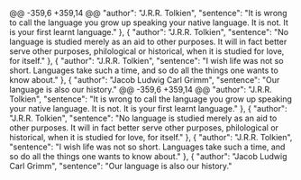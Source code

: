 
@@ -359,6 +359,14 @@
    "author": "J.R.R. Tolkien",
    "sentence": "It is wrong to call the language you grow up speaking your native language. It is not. It is your first learnt language."
  },
  {
    "author": "J.R.R. Tolkien",
    "sentence": "No language is studied merely as an aid to other purposes. It will in fact better serve other purposes, philological or historical, when it is studied for love, for itself."
  },
  {
    "author": "J.R.R. Tolkien",
    "sentence": "I wish life was not so short. Languages take such a time, and so do all the things one wants to know about."
  },
  {
    "author": "Jacob Ludwig Carl Grimm",
    "sentence": "Our language is also our history."
@@ -359,6 +359,14 @@
    "author": "J.R.R. Tolkien",
    "sentence": "It is wrong to call the language you grow up speaking your native language. It is not. It is your first learnt language."
  },
  {
    "author": "J.R.R. Tolkien",
    "sentence": "No language is studied merely as an aid to other purposes. It will in fact better serve other purposes, philological or historical, when it is studied for love, for itself."
  },
  {
    "author": "J.R.R. Tolkien",
    "sentence": "I wish life was not so short. Languages take such a time, and so do all the things one wants to know about."
  },
  {
    "author": "Jacob Ludwig Carl Grimm",
    "sentence": "Our language is also our history."
